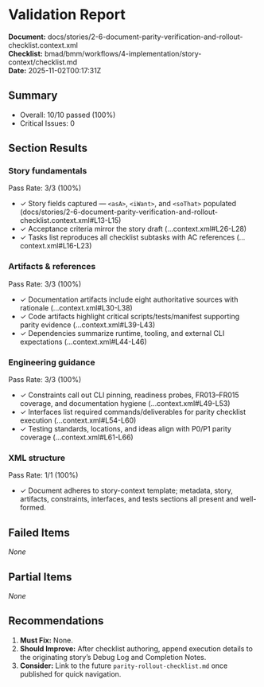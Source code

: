 # Validation Report

**Document:** docs/stories/2-6-document-parity-verification-and-rollout-checklist.context.xml  
**Checklist:** bmad/bmm/workflows/4-implementation/story-context/checklist.md  
**Date:** 2025-11-02T00:17:31Z

## Summary

- Overall: 10/10 passed (100%)
- Critical Issues: 0

## Section Results

### Story fundamentals

Pass Rate: 3/3 (100%)

- ✓ Story fields captured — `<asA>`, `<iWant>`, and `<soThat>` populated (docs/stories/2-6-document-parity-verification-and-rollout-checklist.context.xml#L13-L15)
- ✓ Acceptance criteria mirror the story draft (…context.xml#L26-L28)
- ✓ Tasks list reproduces all checklist subtasks with AC references (…context.xml#L16-L23)

### Artifacts & references

Pass Rate: 3/3 (100%)

- ✓ Documentation artifacts include eight authoritative sources with rationale (…context.xml#L30-L38)
- ✓ Code artifacts highlight critical scripts/tests/manifest supporting parity evidence (…context.xml#L39-L43)
- ✓ Dependencies summarize runtime, tooling, and external CLI expectations (…context.xml#L44-L46)

### Engineering guidance

Pass Rate: 3/3 (100%)

- ✓ Constraints call out CLI pinning, readiness probes, FR013–FR015 coverage, and documentation hygiene (…context.xml#L49-L53)
- ✓ Interfaces list required commands/deliverables for parity checklist execution (…context.xml#L54-L60)
- ✓ Testing standards, locations, and ideas align with P0/P1 parity coverage (…context.xml#L61-L66)

### XML structure

Pass Rate: 1/1 (100%)

- ✓ Document adheres to story-context template; metadata, story, artifacts, constraints, interfaces, and tests sections all present and well-formed.

## Failed Items

_None_

## Partial Items

_None_

## Recommendations

1. **Must Fix:** None.
2. **Should Improve:** After checklist authoring, append execution details to the originating story’s Debug Log and Completion Notes.
3. **Consider:** Link to the future `parity-rollout-checklist.md` once published for quick navigation.
